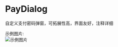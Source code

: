 # PayDialog
自定义支付密码弹窗，可拓展性高，界面友好，注释详细

示例图片:  
![示例图片](https://upload-images.jianshu.io/upload_images/9305757-b5dfd3ef10cf70dc.gif?imageMogr2/auto-orient/strip%7CimageView2/2/w/360/format/webp)  

